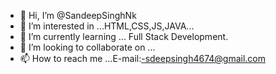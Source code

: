 - 👋 Hi, I’m @SandeepSinghNk
- 👀 I’m interested in ...HTML,CSS,JS,JAVA...
- 🌱 I’m currently learning ... Full Stack Development.
- 💞️ I’m looking to collaborate on ...
- 📫 How to reach me ...E-mail:-sdeepsingh4674@gmail.com

<!---
SandeepSinghNk/SandeepSinghNk is a ✨ special ✨ repository because its `README.md` (this file) appears on your GitHub profile.
You can click the Preview link to take a look at your changes.
--->
